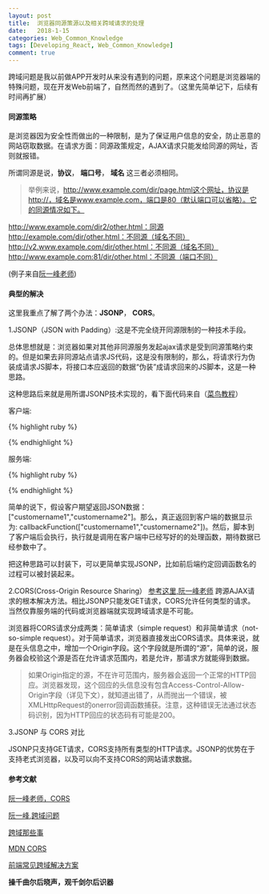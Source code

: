 ```yaml
---
layout: post
title:  浏览器同源策源以及相关跨域请求的处理
date:   2018-1-15
categories: Web_Common_Knowledge
tags: [Developing_React, Web_Common_Knowledge]
comment: true
---
```

跨域问题是我以前做APP开发时从来没有遇到的问题，原来这个问题是浏览器端的特殊问题，现在开发Web前端了，自然而然的遇到了。（这里先简单记下，后续有时间再扩展）

#### 同源策略

是浏览器因为安全性而做出的一种限制，是为了保证用户信息的安全，防止恶意的网站窃取数据。在请求方面：同源政策规定，AJAX请求只能发给同源的网址，否则就报错。

所谓同源是说，**协议**， **端口号**， **域名** 这三者必须相同。 

>举例来说，http://www.example.com/dir/page.html这个网址，协议是http://，域名是www.example.com，端口是80（默认端口可以省略）。它的同源情况如下。

http://www.example.com/dir2/other.html：同源
http://example.com/dir/other.html：不同源（域名不同）
http://v2.www.example.com/dir/other.html：不同源（域名不同）
http://www.example.com:81/dir/other.html：不同源（端口不同）

(例子来自[阮一峰老师](http://www.ruanyifeng.com/blog/2016/04/same-origin-policy.html))

#### 典型的解决

这里我重点了解了两个办法：**JSONP**， **CORS**。

1.JSONP（JSON with Padding）:这是不完全绕开同源限制的一种技术手段。

总体思想就是：浏览器如果对其他非同源服务发起ajax请求是受到同源策略约束的。但是如果去非同源站点请求JS代码，这是没有限制的，那么，将请求行为伪装成请求JS脚本，将接口本应返回的数据“伪装”成请求回来的JS脚本，这是一种思路。

这种思路后来就是用所谓JSONP技术实现的，看下面代码来自（[菜鸟教程](http://www.runoob.com/json/json-jsonp.html)）

客户端:

{% highlight ruby %}

<!DOCTYPE html>
<html>
<head>
<meta charset="utf-8">
<title>JSONP 实例</title>
</head>
<body>
    <div id="divCustomers"></div>
    <script type="text/javascript">
function callbackFunction(result, methodName)
        {
            var html = '<ul>';
            for(var i = 0; i < result.length; i++)
            {
                html += '<li>' + result[i] + '</li>';
            }
            html += '</ul>';
            document.getElementById('divCustomers').innerHTML = html;
        }
</script>
<script type="text/javascript" src="http://www.runoob.com/try/ajax/jsonp.php?jsoncallback=callbackFunction"></script>
</body>
</html>


{% endhighlight %}

服务端:

{% highlight ruby %}

<?php
header('Content-type: application/json');
//获取回调函数名
$jsoncallback = htmlspecialchars($_REQUEST ['jsoncallback']);
//json数据
$json_data = '["customername1","customername2"]';
//输出jsonp格式的数据
echo $jsoncallback . "(" . $json_data . ")";
?>

{% endhighlight %}

简单的说下，假设客户期望返回JSON数据：["customername1","customername2"]。那么，真正返回到客户端的数据显示为: callbackFunction(["customername1","customername2"])。然后，脚本到了客户端后会执行，执行就是调用在客户端中已经写好的的处理函数，期待数据已经参数中了。

把这种思路可以封装下，可以更简单实现JSONP，比如前后端约定回调函数名的过程可以被封装起来。

2.CORS(Cross-Origin Resource Sharing）
[参考这里,阮一峰老师](http://www.ruanyifeng.com/blog/2016/04/cors.html)
跨源AJAX请求的根本解决方法。相比JSONP只能发GET请求，CORS允许任何类型的请求。当然仅靠服务端的代码或浏览器端就实现跨域请求是不可能。

浏览器将CORS请求分成两类：简单请求（simple request）和非简单请求（not-so-simple request）。对于简单请求，浏览器直接发出CORS请求。具体来说，就是在头信息之中，增加一个Origin字段。这个字段就是所谓的“源”，简单的说，服务器会校验这个源是否在允许请求范围内，若是允许，那请求方就能得到数据。

>如果Origin指定的源，不在许可范围内，服务器会返回一个正常的HTTP回应。浏览器发现，这个回应的头信息没有包含Access-Control-Allow-Origin字段（详见下文），就知道出错了，从而抛出一个错误，被XMLHttpRequest的onerror回调函数捕获。注意，这种错误无法通过状态码识别，因为HTTP回应的状态码有可能是200。

3.JSONP 与 CORS 对比

JSONP只支持GET请求，CORS支持所有类型的HTTP请求。JSONP的优势在于支持老式浏览器，以及可以向不支持CORS的网站请求数据。

#### 参考文献

[阮一峰老师，CORS](http://www.ruanyifeng.com/blog/2016/04/cors.html)

[阮一峰,跨域问题](http://www.ruanyifeng.com/blog/2016/04/same-origin-policy.html)

[跨域那些事](https://zhuanlan.zhihu.com/p/28562290)

[MDN CORS](https://developer.mozilla.org/en-US/docs/Web/HTTP/CORS)

[前端常见跨域解决方案](https://segmentfault.com/a/1190000011145364)

__操千曲尔后晓声，观千剑尔后识器__